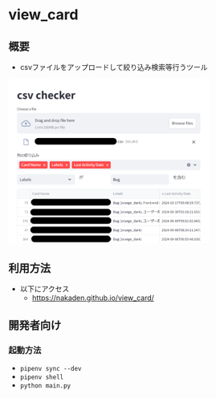 # view_card

## 概要

- csvファイルをアップロードして絞り込み検索等行うツール

<img src="../img/image.png" width="400" />

## 利用方法

- 以下にアクセス
  - https://nakaden.github.io/view_card/

## 開発者向け

### 起動方法

- `pipenv sync --dev`
- `pipenv shell`
- `python main.py`
